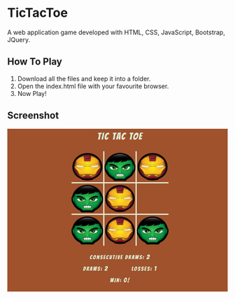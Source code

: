 # TicTacToe
A web application game developed with HTML, CSS, JavaScript, Bootstrap, JQuery.

## How To Play
1. Download all the files and keep it into a folder.
2. Open the index.html file with your favourite browser.
3. Now Play!

## Screenshot
![Screenshot](https://github.com/omiq17/TicTacToe/blob/master/screenshot.jpg)

